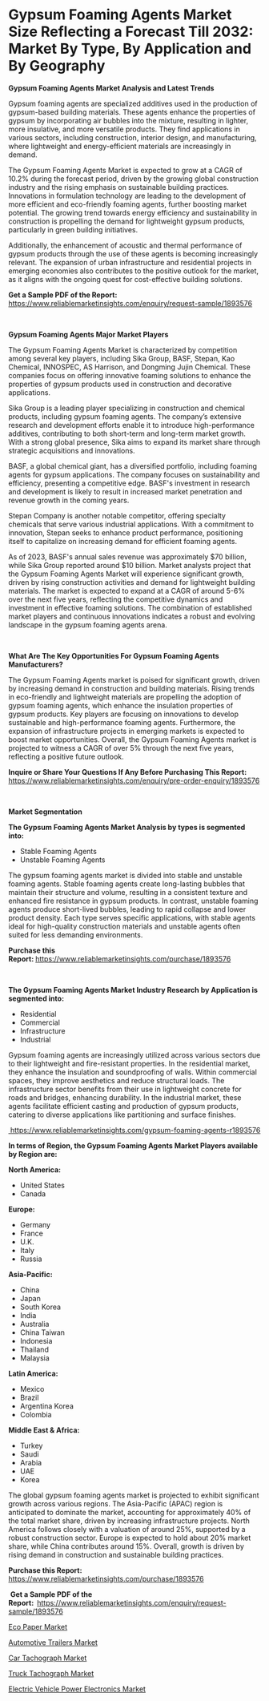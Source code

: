 <p><h1>Gypsum Foaming Agents Market Size Reflecting a Forecast Till 2032: Market By Type, By Application and By Geography</h1></p><p><strong>Gypsum Foaming Agents Market Analysis and Latest Trends</strong></p>
<p><p>Gypsum foaming agents are specialized additives used in the production of gypsum-based building materials. These agents enhance the properties of gypsum by incorporating air bubbles into the mixture, resulting in lighter, more insulative, and more versatile products. They find applications in various sectors, including construction, interior design, and manufacturing, where lightweight and energy-efficient materials are increasingly in demand.</p><p>The Gypsum Foaming Agents Market is expected to grow at a CAGR of 10.2% during the forecast period, driven by the growing global construction industry and the rising emphasis on sustainable building practices. Innovations in formulation technology are leading to the development of more efficient and eco-friendly foaming agents, further boosting market potential. The growing trend towards energy efficiency and sustainability in construction is propelling the demand for lightweight gypsum products, particularly in green building initiatives.</p><p>Additionally, the enhancement of acoustic and thermal performance of gypsum products through the use of these agents is becoming increasingly relevant. The expansion of urban infrastructure and residential projects in emerging economies also contributes to the positive outlook for the market, as it aligns with the ongoing quest for cost-effective building solutions.</p></p>
<p><strong>Get a Sample PDF of the Report:&nbsp;</strong> <a href="https://www.reliablemarketinsights.com/enquiry/request-sample/1893576?utm_campaign=2217&utm_medium=2&utm_source=Github&utm_content=ia&utm_term=04022025&utm_id=gypsum-foaming-agents">https://www.reliablemarketinsights.com/enquiry/request-sample/1893576</a></p>
<p>&nbsp;</p>
<p><strong>Gypsum Foaming Agents Major Market Players</strong></p>
<p><p>The Gypsum Foaming Agents Market is characterized by competition among several key players, including Sika Group, BASF, Stepan, Kao Chemical, INNOSPEC, AS Harrison, and Dongming Jujin Chemical. These companies focus on offering innovative foaming solutions to enhance the properties of gypsum products used in construction and decorative applications.</p><p>Sika Group is a leading player specializing in construction and chemical products, including gypsum foaming agents. The company’s extensive research and development efforts enable it to introduce high-performance additives, contributing to both short-term and long-term market growth. With a strong global presence, Sika aims to expand its market share through strategic acquisitions and innovations.</p><p>BASF, a global chemical giant, has a diversified portfolio, including foaming agents for gypsum applications. The company focuses on sustainability and efficiency, presenting a competitive edge. BASF's investment in research and development is likely to result in increased market penetration and revenue growth in the coming years.</p><p>Stepan Company is another notable competitor, offering specialty chemicals that serve various industrial applications. With a commitment to innovation, Stepan seeks to enhance product performance, positioning itself to capitalize on increasing demand for efficient foaming agents.</p><p>As of 2023, BASF's annual sales revenue was approximately $70 billion, while Sika Group reported around $10 billion. Market analysts project that the Gypsum Foaming Agents Market will experience significant growth, driven by rising construction activities and demand for lightweight building materials. The market is expected to expand at a CAGR of around 5-6% over the next five years, reflecting the competitive dynamics and investment in effective foaming solutions. The combination of established market players and continuous innovations indicates a robust and evolving landscape in the gypsum foaming agents arena.</p></p>
<p>&nbsp;</p>
<p><strong>What Are The Key Opportunities For Gypsum Foaming Agents Manufacturers?</strong></p>
<p><p>The Gypsum Foaming Agents market is poised for significant growth, driven by increasing demand in construction and building materials. Rising trends in eco-friendly and lightweight materials are propelling the adoption of gypsum foaming agents, which enhance the insulation properties of gypsum products. Key players are focusing on innovations to develop sustainable and high-performance foaming agents. Furthermore, the expansion of infrastructure projects in emerging markets is expected to boost market opportunities. Overall, the Gypsum Foaming Agents market is projected to witness a CAGR of over 5% through the next five years, reflecting a positive future outlook.</p></p>
<p><strong>Inquire or Share Your Questions If Any Before Purchasing This Report:</strong> <a href="https://www.reliablemarketinsights.com/enquiry/pre-order-enquiry/1893576?utm_campaign=2217&utm_medium=2&utm_source=Github&utm_content=ia&utm_term=04022025&utm_id=gypsum-foaming-agents">https://www.reliablemarketinsights.com/enquiry/pre-order-enquiry/1893576</a></p>
<p>&nbsp;</p>
<p><strong>Market Segmentation</strong></p>
<p><strong>The Gypsum Foaming Agents Market Analysis by types is segmented into:</strong></p>
<p><ul><li>Stable Foaming Agents</li><li>Unstable Foaming Agents</li></ul></p>
<p><p>The gypsum foaming agents market is divided into stable and unstable foaming agents. Stable foaming agents create long-lasting bubbles that maintain their structure and volume, resulting in a consistent texture and enhanced fire resistance in gypsum products. In contrast, unstable foaming agents produce short-lived bubbles, leading to rapid collapse and lower product density. Each type serves specific applications, with stable agents ideal for high-quality construction materials and unstable agents often suited for less demanding environments.</p></p>
<p><strong>Purchase this Report:&nbsp;</strong><a href="https://www.reliablemarketinsights.com/purchase/1893576?utm_campaign=2217&utm_medium=2&utm_source=Github&utm_content=ia&utm_term=04022025&utm_id=gypsum-foaming-agents">https://www.reliablemarketinsights.com/purchase/1893576</a></p>
<p>&nbsp;</p>
<p><strong>The Gypsum Foaming Agents Market Industry Research by Application is segmented into:</strong></p>
<p><ul><li>Residential</li><li>Commercial</li><li>Infrastructure</li><li>Industrial</li></ul></p>
<p><p>Gypsum foaming agents are increasingly utilized across various sectors due to their lightweight and fire-resistant properties. In the residential market, they enhance the insulation and soundproofing of walls. Within commercial spaces, they improve aesthetics and reduce structural loads. The infrastructure sector benefits from their use in lightweight concrete for roads and bridges, enhancing durability. In the industrial market, these agents facilitate efficient casting and production of gypsum products, catering to diverse applications like partitioning and surface finishes.</p></p>
<p><a href="https://www.reliablemarketinsights.com/gypsum-foaming-agents-r1893576?utm_campaign=2217&utm_medium=2&utm_source=Github&utm_content=ia&utm_term=04022025&utm_id=gypsum-foaming-agents">&nbsp;https://www.reliablemarketinsights.com/gypsum-foaming-agents-r1893576</a></p>
<p><strong>In terms of Region, the Gypsum Foaming Agents Market Players available by Region are:</strong></p>
<p>
    <p> <strong> North America: </strong>
        <ul>
            <li>United States</li>
            <li>Canada</li>
        </ul>
        </p> 
    <p> <strong> Europe: </strong>
        <ul>
            <li>Germany</li>
            <li>France</li>
            <li>U.K.</li>
            <li>Italy</li>
            <li>Russia</li>
        </ul>
        </p> 
    <p> <strong> Asia-Pacific: </strong>
        <ul>
            <li>China</li>
            <li>Japan</li>
            <li>South Korea</li>
            <li>India</li>
            <li>Australia</li>
            <li>China Taiwan</li>
            <li>Indonesia</li>
            <li>Thailand</li>
            <li>Malaysia</li>
        </ul>
        </p> 
    <p> <strong> Latin America: </strong>
        <ul>
            <li>Mexico</li>
            <li>Brazil</li>
            <li>Argentina Korea</li>
            <li>Colombia</li>
        </ul>
        </p> 
    <p> <strong> Middle East & Africa: </strong>
        <ul>
            <li>Turkey</li>
            <li>Saudi</li>
            <li>Arabia</li>
            <li>UAE</li>
            <li>Korea</li>
        </ul>
    </p>
    </p>
<p><p>The global gypsum foaming agents market is projected to exhibit significant growth across various regions. The Asia-Pacific (APAC) region is anticipated to dominate the market, accounting for approximately 40% of the total market share, driven by increasing infrastructure projects. North America follows closely with a valuation of around 25%, supported by a robust construction sector. Europe is expected to hold about 20% market share, while China contributes around 15%. Overall, growth is driven by rising demand in construction and sustainable building practices.</p></p>
<p><strong>Purchase this Report: </strong><a href="https://www.reliablemarketinsights.com/purchase/1893576?utm_campaign=2217&utm_medium=2&utm_source=Github&utm_content=ia&utm_term=04022025&utm_id=gypsum-foaming-agents">https://www.reliablemarketinsights.com/purchase/1893576</a></p>
<p>&nbsp;<strong>Get a Sample PDF of the Report:&nbsp;&nbsp;</strong><a href="https://www.reliablemarketinsights.com/enquiry/request-sample/1893576?utm_campaign=2217&utm_medium=2&utm_source=Github&utm_content=ia&utm_term=04022025&utm_id=gypsum-foaming-agents">https://www.reliablemarketinsights.com/enquiry/request-sample/1893576</a></p>
<p><strong></strong></p>
<p><p><a href="https://www.linkedin.com/pulse/eco-paper-market-revenue-projections-projected-83-cagr-igchf?utm_campaign=2217&utm_medium=2&utm_source=Github&utm_content=ia&utm_term=04022025&utm_id=gypsum-foaming-agents">Eco Paper Market</a></p><p><a href="https://www.linkedin.com/pulse/future-outlook-automotive-trailers-market-key-growth-drivers-h4f2c?utm_campaign=2217&utm_medium=2&utm_source=Github&utm_content=ia&utm_term=04022025&utm_id=gypsum-foaming-agents">Automotive Trailers Market</a></p><p><a href="https://www.linkedin.com/pulse/investment-opportunities-car-tachograph-sector-risk-analysis-uyqme?utm_campaign=2217&utm_medium=2&utm_source=Github&utm_content=ia&utm_term=04022025&utm_id=gypsum-foaming-agents">Car Tachograph Market</a></p><p><a href="https://www.linkedin.com/pulse/truck-tachograph-industry-report-revenue-forecast-market-kidse?utm_campaign=2217&utm_medium=2&utm_source=Github&utm_content=ia&utm_term=04022025&utm_id=gypsum-foaming-agents">Truck Tachograph Market</a></p><p><a href="https://www.linkedin.com/pulse/electric-vehicle-power-electronics-market-size-forecasted-tx95c?utm_campaign=2217&utm_medium=2&utm_source=Github&utm_content=ia&utm_term=04022025&utm_id=gypsum-foaming-agents">Electric Vehicle Power Electronics Market</a></p></p>